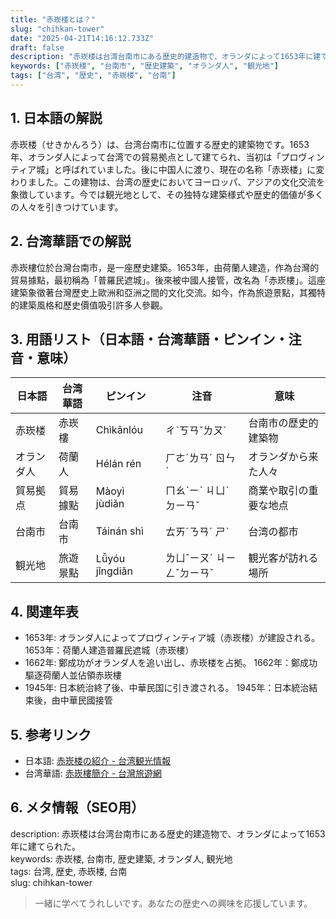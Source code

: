 ```yaml
---
title: "赤崁楼とは？"
slug: "chihkan-tower"
date: "2025-04-21T14:16:12.733Z"
draft: false
description: "赤崁楼は台湾台南市にある歴史的建造物で、オランダによって1653年に建てられた。"
keywords: ["赤崁楼", "台南市", "歴史建築", "オランダ人", "観光地"]
tags: ["台湾", "歴史", "赤崁楼", "台南"]
---
```


## 1. 日本語の解説  
赤崁楼（せきかんろう）は、台湾台南市に位置する歴史的建築物です。1653年、オランダ人によって台湾での貿易拠点として建てられ、当初は「プロヴィンティア城」と呼ばれていました。後に中国人に渡り、現在の名称「赤崁楼」に変わりました。この建物は、台湾の歴史においてヨーロッパ、アジアの文化交流を象徴しています。今では観光地として、その独特な建築様式や歴史的価値が多くの人々を引きつけています。

## 2. 台湾華語での解説  
赤崁樓位於台灣台南市，是一座歷史建築。1653年，由荷蘭人建造，作為台灣的貿易據點，最初稱為「普羅民遮城」。後來被中國人接管，改名為「赤崁樓」。這座建築象徵著台灣歷史上歐洲和亞洲之間的文化交流。如今，作為旅遊景點，其獨特的建築風格和歷史價值吸引許多人參觀。

## 3. 用語リスト（日本語・台湾華語・ピンイン・注音・意味）  
| 日本語      | 台湾華語    | ピンイン          | 注音    | 意味                                |
|-------------|------------|------------------|--------|-------------------------------------|
| 赤崁楼     | 赤崁樓    | Chìkǎnlóu       | ㄔˋㄎㄢˇㄌㄡˊ | 台南市の歴史的建築物                     |
| オランダ人 | 荷蘭人    | Hélán rén        | ㄏㄜˊㄌㄢˊ ㄖㄣˊ | オランダから来た人々                     |
| 貿易拠点     | 貿易據點 | Màoyì jùdiǎn    | ㄇㄠˋㄧˋ ㄐㄩˋㄉㄧㄢˇ | 商業や取引の重要な地点                   |
| 台南市      | 台南市    | Táinán shì       | ㄊㄞˊㄋㄢˊ ㄕˋ   | 台湾の都市                             |
| 観光地      | 旅遊景點  | Lǚyóu jǐngdiǎn  | ㄌㄩˇㄧㄡˊ ㄐㄧㄥˇㄉㄧㄢˇ | 観光客が訪れる場所                       |

## 4. 関連年表  
- 1653年: オランダ人によってプロヴィンティア城（赤崁楼）が建設される。
  1653年：荷蘭人建造普羅民遮城（赤崁樓）    
- 1662年: 鄭成功がオランダ人を追い出し、赤崁楼を占拠。
  1662年：鄭成功驅逐荷蘭人並佔領赤崁樓    
- 1945年: 日本統治終了後、中華民国に引き渡される。
  1945年：日本統治結束後，由中華民國接管    

## 5. 参考リンク  
- 日本語: [赤崁楼の紹介 - 台湾観光情報](https://www.taiwannavi.com/special/5053142)
- 台湾華語: [赤崁樓簡介 - 台灣旅遊網](https://www.taiwantravelmap.tw/places/赤崁樓)

## 6. メタ情報（SEO用）  
description: 赤崁楼は台湾台南市にある歴史的建造物で、オランダによって1653年に建てられた。  
keywords: 赤崁楼, 台南市, 歴史建築, オランダ人, 観光地  
tags: 台湾, 歴史, 赤崁楼, 台南  
slug: chihkan-tower

> 一緒に学べてうれしいです。あなたの歴史への興味を応援しています。